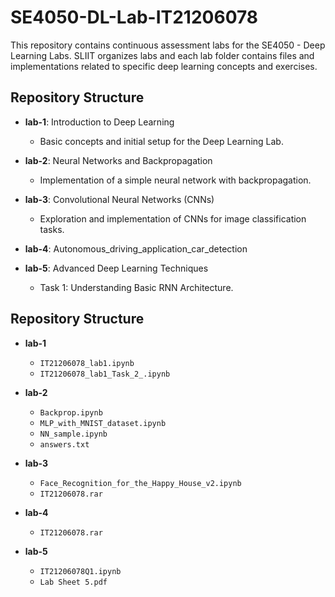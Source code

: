 # SE4050-DL-Lab-IT21206078
This repository contains continuous assessment labs for the SE4050 - Deep Learning Labs. SLIIT organizes labs and each lab folder contains files and implementations related to specific deep learning concepts and exercises.


## Repository Structure

- **lab-1**: Introduction to Deep Learning
  - Basic concepts and initial setup for the Deep Learning Lab.
  
- **lab-2**: Neural Networks and Backpropagation
  - Implementation of a simple neural network with backpropagation.

- **lab-3**: Convolutional Neural Networks (CNNs)
  - Exploration and implementation of CNNs for image classification tasks.
  
- **lab-4**: Autonomous_driving_application_car_detection
  
- **lab-5**: Advanced Deep Learning Techniques
  - Task 1: Understanding Basic RNN Architecture.

## Repository Structure

- **lab-1**
  - `IT21206078_lab1.ipynb`
  - `IT21206078_lab1_Task_2_.ipynb`
  
- **lab-2**
  - `Backprop.ipynb`
  - `MLP_with_MNIST_dataset.ipynb`
  - `NN_sample.ipynb`
  - `answers.txt`

- **lab-3**
  - `Face_Recognition_for_the_Happy_House_v2.ipynb`
  - `IT21206078.rar`

- **lab-4**
  - `IT21206078.rar`
  
- **lab-5**
  - `IT21206078Q1.ipynb`
  - `Lab Sheet 5.pdf`
